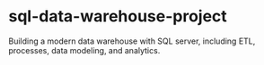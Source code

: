# sql-data-warehouse-project
Building a modern data warehouse with SQL server, including ETL, processes, data modeling, and analytics.

